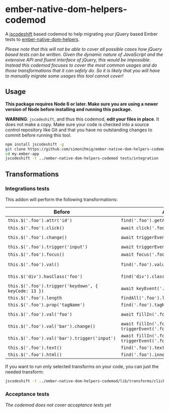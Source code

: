 # ember-native-dom-helpers-codemod

A [jscodeshift](https://github.com/facebook/jscodeshift) based codemod to help migrating your jQuery based Ember tests to [ember-native-dom-helpers](https://github.com/cibernox/ember-native-dom-helpers).

*Please note that this will not be able to cover all possible cases how jQuery based tests can be written. 
Given the dynamic nature of JavaScript and the extensive API and fluent interface of jQuery, this would be impossible.
Instead this codemod focuses to cover the most common usages and do those transformations that it can safely do. 
So it is likely that you will have to manually migrate some usages this tool cannot cover!*  

## Usage

**This package requires Node 6 or later. Make sure you are using a newer version
of Node before installing and running this package.**

**WARNING**: `jscodeshift`, and thus this codemod, **edit your files in place**.
It does not make a copy. Make sure your code is checked into a source control
repository like Git and that you have no outstanding changes to commit before
running this tool.

```bash
npm install jscodeshift -g
git clone https://github.com/simonihmig/ember-native-dom-helpers-codemod
cd my-ember-app
jscodeshift -t ../ember-native-dom-helpers-codemod tests/integration
```

## Transformations

### Integrations tests

This addon will perform the following transformations:

| Before                                               | After                                                                 | Transform      |
|------------------------------------------------------|-----------------------------------------------------------------------|----------------|
| `this.$('.foo').attr('id')`                          | `find('.foo').getAttribute('id')`                                     | `attr.js       |
| `this.$('.foo').click()`                             | `await click('.foo')`                                                 | `click.js`     |
| `this.$('.foo').change()`                            | `await triggerEvent('.foo', 'change')`                                | `trigger-shortcut.js` |
| `this.$('.foo').trigger('input')`                    | `await triggerEvent('.foo', 'input')`                                 | `trigger.js`   |
| `this.$('.foo').focus()`                             | `await focus('.foo')`                                                 | `focus.`js`    |
| `this.$('.foo').val()`                               | `find('.foo').value`                                                  | `get-value.js` |
| `this.$('div').hasClass('foo')`                      | `find('div').classList.contains('foo')`                               | `has-class.js` |
| `this.$('.foo').trigger('keydown', { keyCode: 13 })` | `await keyEvent('.foo', 'keydown', 13)`                               | `key-event.js` |
| `this.$('.foo').length`                              | `findAll('.foo').length`                                              | `length.js`    |
| `this.$('.foo').prop('tagName')`                     | `find('.foo').tagName`                                                | `prop.js`      |
| `this.$('.foo').val('foo')`                          | `await fillIn('.foo', 'foo')`                                         | `set-value.js` |
| `this.$('.foo').val('bar').change()`                 | `await fillIn('.foo', 'foo');  await triggerEvent('.foo', 'change');` | `set-value.js` |
| `this.$('.foo').val('bar').trigger('input')`         | `await fillIn('.foo', 'foo');  await triggerEvent('.foo', 'input');`  | `set-value.js` |
| `this.$('.foo').text()`                              | `find('.foo').textContent`                                            | `text.js`      |
| `this.$('.foo').html()`                              | `find('.foo').innerHTML`                                              | `html.js`      |


If you want to run only selected transforms on your code, you can just the needed transform:

```bash
jscodeshift -t ../ember-native-dom-helpers-codemod/lib/transforms/click.js tests/integration
```


### Acceptance tests

*The codemod does not cover acceptance tests yet*


